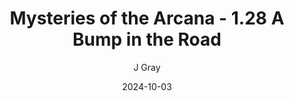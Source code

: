 ---
title: 'Mysteries of the Arcana - 1.28 A Bump in the Road'
alt: 'Mysteries of the Arcana'
date: '2024-10-03'
author: 'J Gray'
artist: 'Keira'
---